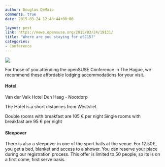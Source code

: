 ```yaml
---
author: Douglas DeMaio
comments: true
date: 2015-03-24 12:40:44+00:00

layout: post
link: https://news.opensuse.org/2015/03/24/19131/
title: "Where are you staying for oSC15?"
categories:
- Conference
---
```

![](https://events.opensuse.org/system/lodgings/photos/000/000/030/large/8072235416_946d0e43ea_k.jpg?1423575936)

For those of you attending the openSUSE Conference in The Hague, we recommend these affordable lodging accommodations for your visit.


#### Hotel


Van der Valk Hotel Den Haag - Nootdorp

The Hotel is a short distances from Westvliet.

Double rooms with breakfast are 105 € per night
Single rooms with breakfast are 95 € per night


#### Sleepover


There is also a sleepover in one of the sport halls at the venue. For 12.50€,  you get a bed, blanket and access to a shower. You can reserve your place during our registration process. This offer is limited to 50 people, so its is on a first come, first serve basis.		
